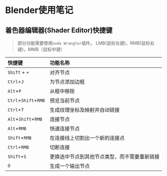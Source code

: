 # Blender使用笔记

## 着色器编辑器(Shader Editor)快捷键
> 部分功能需要使用`node Wrangler`插件。 
> LMB(鼠标左键)，RMB(鼠标右键)，MMB（鼠标中键）

|快捷键|功能名称|
|:---|:---|
|`Shift` + `+`|对齐节点
|`Ctrl`+`J`|为节点添加边框
|`Alt`+`P`|从框中移除
|`Ctrl`+`Shift`+`RMB`|预览当前节点
|`Ctrl`+`T`|生成纹理坐标及映射并自动链接
|`Alt`+`Shift`+`RMB`|连接节点
|`Alt`+`RMB`|快速连接节点
|`Shift`+`RMB`|在连接线上切割出一个新的连接点
|`Ctrl`+`RMB`|切断连接
|`Shift`+`S`|更换选中节点到其他节点类型，而不需要重新链接
|`O`|生成一个输出节点
